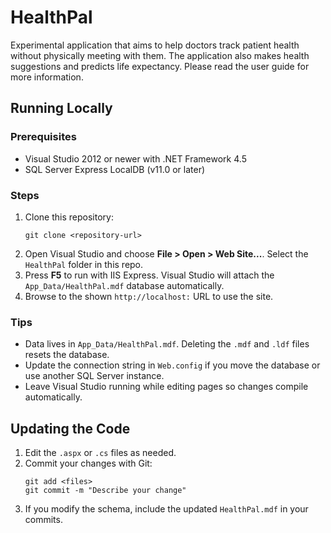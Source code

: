 # HealthPal
Experimental application that aims to help doctors track patient health without physically meeting with them. The application also makes health suggestions and predicts life expectancy. Please read the user guide for more information.

## Running Locally

### Prerequisites
- Visual Studio 2012 or newer with .NET Framework 4.5
- SQL Server Express LocalDB (v11.0 or later)

### Steps
1. Clone this repository:
   ```
   git clone <repository-url>
   ```
2. Open Visual Studio and choose **File > Open > Web Site...**. Select the `HealthPal` folder in this repo.
3. Press **F5** to run with IIS Express. Visual Studio will attach the `App_Data/HealthPal.mdf` database automatically.
4. Browse to the shown `http://localhost:` URL to use the site.

### Tips
- Data lives in `App_Data/HealthPal.mdf`. Deleting the `.mdf` and `.ldf` files resets the database.
- Update the connection string in `Web.config` if you move the database or use another SQL Server instance.
- Leave Visual Studio running while editing pages so changes compile automatically.

## Updating the Code
1. Edit the `.aspx` or `.cs` files as needed.
2. Commit your changes with Git:
   ```
   git add <files>
   git commit -m "Describe your change"
   ```
3. If you modify the schema, include the updated `HealthPal.mdf` in your commits.
